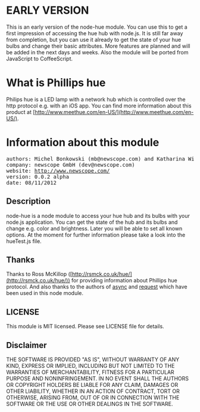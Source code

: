 # EARLY VERSION

This is an early version of the node-hue module. You can use this to get a first impression of accessing the hue hub with node.js. It is still far away from completion, but you can use it already to get the state of your hue bulbs and change their basic attributes. More features are planned and will be added in the next days and weeks. Also the module will be ported from JavaScript to CoffeeScript.

# What is Phillips hue

Philips hue is a LED lamp with a network hub which is controlled over the http protocol e.g. with an iOS app. You can find more information about this product at [http://www.meethue.com/en-US/](http://www.meethue.com/en-US/).

# Information about this module

<pre>
authors: Michel Bonkowski (mb@newscope.com) and Katharina Wittkowsky (kw@newscope.com)
company: newscope GmbH (dev@newscope.com)
website: <a href="http://www.newscope.com/">http://www.newscope.com/</a>
version: 0.0.2 alpha
date: 08/11/2012
</pre>


## Description

node-hue is a node module to access your hue hub and its bulbs with your node.js application. You can get the state of the hub and its bulbs and change e.g. color and brightness. Later you will be able to set all known options. At the moment for further information please take a look into the hueTest.js file.

## Thanks 

Thanks to Ross McKillop ([http://rsmck.co.uk/hue/](http://rsmck.co.uk/hue/)) for providing information about Phillips hue protocol. And also thanks to the authors of [async](https://github.com/caolan/async) and [request](https://github.com/caolan/async) which have been used in this node module.

## LICENSE

This module is MIT licensed. Please see LICENSE file for details.

## Disclaimer

THE SOFTWARE IS PROVIDED "AS IS", WITHOUT WARRANTY OF ANY KIND, EXPRESS OR IMPLIED, INCLUDING BUT NOT LIMITED TO THE WARRANTIES OF MERCHANTABILITY, FITNESS FOR A PARTICULAR PURPOSE AND NONINFRINGEMENT. IN NO EVENT SHALL THE AUTHORS OR COPYRIGHT HOLDERS BE LIABLE FOR ANY CLAIM, DAMAGES OR OTHER LIABILITY, WHETHER IN AN ACTION OF CONTRACT, TORT OR OTHERWISE, ARISING FROM, OUT OF OR IN CONNECTION WITH THE SOFTWARE OR THE USE OR OTHER DEALINGS IN THE SOFTWARE.
